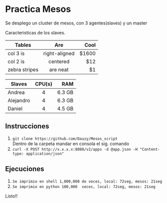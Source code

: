 # Practica Mesos

Se desplego un cluster de mesos, con 3 agentes(slaves) y un master 
	
  Caracteristicas de los slaves.
  
| Tables        | Are           | Cool  |
| ------------- |:-------------:| -----:|
| col 3 is      | right-aligned | $1600 |
| col 2 is      | centered      |   $12 |
| zebra stripes | are neat      |    $1 |
  
| Slaves        | CPU(s)        | RAM    |
|---------------|:-------------:|-------:|
| Andrea        | 4             | 6.3 GB |
| Alejandro     | 4             | 6.3 GB |
| Daniel        | 4             | 4.5 GB | 

## Instrucciones

  1. ``` git clone https://github.com/Dauzy/Mesos_script ```  
Dentro de la carpeta mandar  en consola el sig. comando
  2. ``` curl -X POST http://x.x.x.x:8080/v2/apps -d @app.json -H "Content-type: application/json" ``` 

## Ejecuciones
  1. ``` Se imprimio en shell 1,000,000 de veces, local: 72seg, mesos: 21seg  ```
  2. ``` Se imprimio en python 100,000  veces, local: 72seg, mesos: 21seg  ```
  
  
Listo!!

